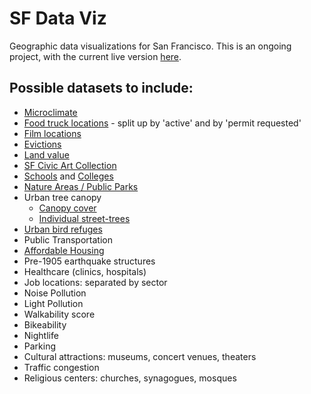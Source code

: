 # SF Data Viz

Geographic data visualizations for San Francisco. This is an ongoing project, with the current live version [here](https://djfletcher.github.io/SFDataViz/).

## Possible datasets to include:
+ [Microclimate](https://data.sfgov.org/Energy-and-Environment/San-Francisco-Plant-Database/27u4-a5b3)
+ [Food truck locations](https://data.sfgov.org/Economy-and-Community/Mobile-Food-Facility-Permit/rqzj-sfat) - split up by 'active' and by 'permit requested'
+ [Film locations](https://data.sfgov.org/Culture-and-Recreation/Film-Locations-in-San-Francisco/yitu-d5am)
+ [Evictions](https://data.sfgov.org/Housing-and-Buildings/Eviction-Notices/5cei-gny5)
+ [Land value](https://data.sfgov.org/Housing-and-Buildings/Historic-Secured-Property-Tax-Rolls/wv5m-vpq2)
+ [SF Civic Art Collection](https://data.sfgov.org/Culture-and-Recreation/SF-Civic-Art-Collection/zfw6-95su)
+ [Schools](https://data.sfgov.org/Economy-and-Community/Schools/tpp3-epx2) and [Colleges](https://data.sfgov.org/Economy-and-Community/Colleges-in-San-Francisco-2011-/8r3f-pc6a)
+ [Nature Areas / Public Parks](https://data.sfgov.org/Culture-and-Recreation/Recreation-and-Parks-Properties/strc-rdpj)
+ Urban tree canopy
  + [Canopy cover](https://data.sfgov.org/Energy-and-Environment/SF-Urban-Tree-Canopy/55pv-5zcc)
  + [Individual street-trees](https://data.sfgov.org/City-Infrastructure/Street-Tree-List/tkzw-k3nq)
+ [Urban bird refuges](https://data.sfgov.org/Energy-and-Environment/Urban-Bird-Refuge/v8rh-bhzp)
+ Public Transportation
+ [Affordable Housing](https://data.sfgov.org/Housing-and-Buildings/Mayor-s-Office-of-Housing-and-Community-Developmen/9rdx-httc)
+ Pre-1905 earthquake structures
+ Healthcare (clinics, hospitals)
+ Job locations: separated by sector
+ Noise Pollution
+ Light Pollution
+ Walkability score
+ Bikeability
+ Nightlife
+ Parking
+ Cultural attractions: museums, concert venues, theaters
+ Traffic congestion
+ Religious centers: churches, synagogues, mosques
